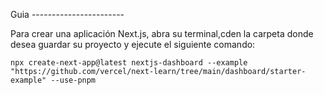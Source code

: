 Guia -----------------------

Para crear una aplicación Next.js, abra su terminal,cden la carpeta donde desea guardar su proyecto y ejecute el siguiente comando:

    npx create-next-app@latest nextjs-dashboard --example "https://github.com/vercel/next-learn/tree/main/dashboard/starter-example" --use-pnpm


